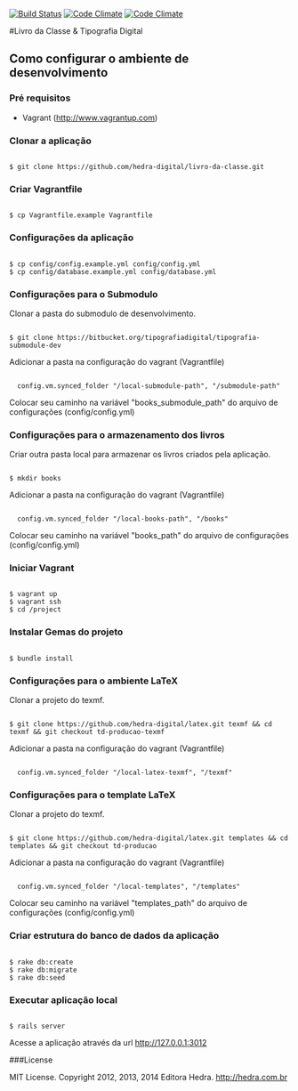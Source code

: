 [![Build Status](https://travis-ci.org/hedra-digital/livro-da-classe.png)](https://travis-ci.org/hedra-digital/livro-da-classe)
[![Code Climate](https://codeclimate.com/badge.png)](https://codeclimate.com/github/hedra-digital/livro-da-classe)
[![Code Climate](https://codeclimate.com/repos/536c079f6956801268001034/badges/b8197b1c251d7246d52e/gpa.png)](https://codeclimate.com/repos/536c079f6956801268001034/feed)

#Livro da Classe & Tipografia Digital

## Como configurar o ambiente de desenvolvimento

### Pré requisitos
* Vagrant (http://www.vagrantup.com)

### Clonar a aplicação
<code>
$ git clone https://github.com/hedra-digital/livro-da-classe.git
</code>

### Criar Vagrantfile
<code>
$ cp Vagrantfile.example Vagrantfile
</code>

### Configurações da aplicação
<code>
$ cp config/config.example.yml config/config.yml
$ cp config/database.example.yml config/database.yml
</code>

### Configurações para o Submodulo

Clonar a pasta do submodulo de desenvolvimento.

<code>
$ git clone https://bitbucket.org/tipografiadigital/tipografia-submodule-dev
</code>

Adicionar a pasta na configuração do vagrant (Vagrantfile)

<code>
  config.vm.synced_folder "/local-submodule-path", "/submodule-path"
</code>

Colocar seu caminho na variável "books_submodule_path" do arquivo de configurações (config/config.yml)

### Configurações para o armazenamento dos livros

Criar outra pasta local para armazenar os livros criados pela aplicação.

<code>
$ mkdir books
</code>

Adicionar a pasta na configuração do vagrant (Vagrantfile)

<code>
  config.vm.synced_folder "/local-books-path", "/books"
</code>

Colocar seu caminho na variável "books_path" do arquivo de configurações (config/config.yml)

### Iniciar Vagrant
<code>
$ vagrant up
$ vagrant ssh
$ cd /project
</code>

### Instalar Gemas do projeto
<code>
$ bundle install
</code>

### Configurações para o ambiente LaTeX

Clonar a projeto do texmf.

<code>
$ git clone https://github.com/hedra-digital/latex.git texmf && cd texmf && git checkout td-producao-texmf
</code>

Adicionar a pasta na configuração do vagrant (Vagrantfile)

<code>
  config.vm.synced_folder "/local-latex-texmf", "/texmf"
</code>

### Configurações para o template LaTeX

Clonar a projeto do texmf.

<code>
$ git clone https://github.com/hedra-digital/latex.git templates && cd templates && git checkout td-producao
</code>

Adicionar a pasta na configuração do vagrant (Vagrantfile)

<code>
  config.vm.synced_folder "/local-templates", "/templates"
</code>

Colocar seu caminho na variável "templates_path" do arquivo de configurações (config/config.yml)

### Criar estrutura do banco de dados da aplicação

<code>
$ rake db:create
$ rake db:migrate
$ rake db:seed
</code>

### Executar aplicação local

<code>
$ rails server
</code>

Acesse a aplicação através da url http://127.0.0.1:3012

###License

MIT License. Copyright 2012, 2013, 2014 Editora Hedra. http://hedra.com.br
